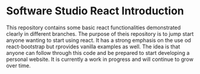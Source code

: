 # Software Studio React Introduction 
This repository contains some basic react functionalities demonstrated clearly in different branches. The purpose of theis repository is to jump start anyone wanting to start using react. It has a strong emphasis on the use od react-bootstrap but rprovides vanilla examples as well. The idea is that anyone can follow through this code and be prepared to start developing a personal website. It is currently a work in progress and will continue to grow over time. 
